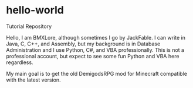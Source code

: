 # hello-world
Tutorial Repository

Hello, I am BMXLore, although sometimes I go by JackFable. I can write in Java, C, C++, and Assembly, but my background is in Database Administration and I use Python, C#, and VBA professionally. This is not a professional account, but expect to see some fun Python and VBA here regardless.

My main goal is to get the old DemigodsRPG mod for Minecraft compatible with the latest version.
